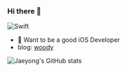 ### Hi there 👋

<img alt="Swift" src ="https://img.shields.io/badge/-Swift-orange.svg"/> 

- 🍎 Want to be a good iOS Developer 
- blog: [woody](https://wodyios.tistory.com)


 ![Jaeyong's GitHub stats](https://github-readme-stats.vercel.app/api?username=wody27&show_icons=true&theme=synthwave)


<!--
**wody27/wody27** is a ✨ _special_ ✨ repository because its `README.md` (this file) appears on your GitHub profile.

Here are some ideas to get you started:

- 🔭 I’m currently working on ...

- 👯 I’m looking to collaborate on ...
- 🤔 I’m looking for help with ...
- 💬 Ask me about ...
- 📫 How to reach me: ...
- 😄 Pronouns: ...
- ⚡ Fun fact: ...
-->
